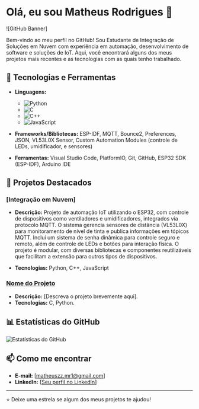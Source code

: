 # Olá, eu sou Matheus Rodrigues 👋

![GitHub Banner]

Bem-vindo ao meu perfil no GitHub! Sou Estudante de Integração de Soluções em Nuvem com experiência em automação, desenvolvimento de software e soluções de IoT. Aqui, você encontrará alguns dos meus projetos mais recentes e as tecnologias com as quais tenho trabalhado.

## 🔧 Tecnologias e Ferramentas
- **Linguagens:**
  - ![Python](https://img.shields.io/badge/-Python-333333?style=flat&logo=python)
  - ![C](https://img.shields.io/badge/-C-333333?style=flat&logo=c)
  - ![C++](https://img.shields.io/badge/-C++-333333?style=flat&logo=c%2B%2B)
  - ![JavaScript](https://img.shields.io/badge/-JavaScript-333333?style=flat&logo=javascript)
  
- **Frameworks/Bibliotecas:** ESP-IDF, MQTT, Bounce2, Preferences, JSON, VL53L0X Sensor, Custom Automation Modules (controle de LEDs, umidificador, e sensores)

- **Ferramentas:** Visual Studio Code, PlatformIO, Git, GitHub, ESP32 SDK (ESP-IDF), Arduino IDE


## 🚀 Projetos Destacados

### [Integração em Nuvem]
- **Descrição:** Projeto de automação IoT utilizando o ESP32, com controle de dispositivos como ventiladores e umidificadores, integrados via protocolo MQTT. O sistema gerencia sensores de distância (VL53L0X) para monitoramento de nível de tinta e publica informações em tópicos MQTT. Inclui um sistema de senha dinâmica para controle seguro e remoto, além de controle de LEDs e botões para interação física. O projeto é modular, com diversas bibliotecas e componentes reutilizáveis que facilitam a extensão para outros tipos de dispositivos.

- **Tecnologias:** Python, C++, JavaScript
  
### [Nome do Projeto](link-do-projeto)
- **Descrição:** [Descreva o projeto brevemente aqui].
- **Tecnologias:** C, Python.

## 📊 Estatísticas do GitHub
![Estatísticas do GitHub](https://github-readme-stats.vercel.app/api?username=seu-username&show_icons=true&theme=radical)

## 📫 Como me encontrar
- **E-mail:** [matheuszz.mr1@gmail.com]
- **LinkedIn:** [[Seu perfil no LinkedIn](https://www.linkedin.com/in/matheus-rodrigues-56896325a/)]

---

⭐️ Deixe uma estrela se algum dos meus projetos te ajudou!
